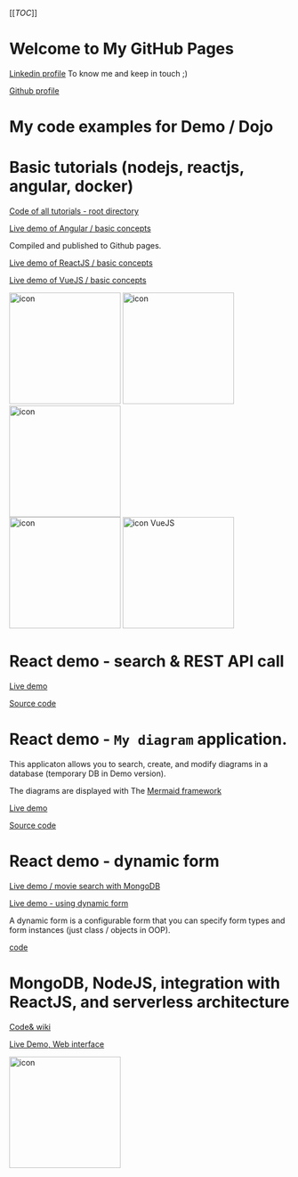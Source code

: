 [[_TOC_]]

# Welcome to My GitHub Pages

[Linkedin profile](https://www.linkedin.com/in/prawee-sriplakich-47611613b/) 
To know me and keep in touch ;)

[Github profile](https://github.com/prawinn555)



# My code examples for Demo / Dojo


# Basic tutorials (nodejs, reactjs, angular, docker)

[Code of all tutorials - root directory](https://github.com/prawinn555/basictuto)

[Live demo of Angular / basic concepts](https://prawinn555.github.io/basictuto/angularfeatures/)

Compiled and published to Github pages.

[Live demo of ReactJS / basic concepts](https://prawinn555.github.io/basictuto/reactsample/)

[Live demo of VueJS / basic concepts](https://prawinn555.github.io/basictuto/vuejs/)

<img src="https://user-images.githubusercontent.com/50048285/174787948-e72a0e10-fe0a-4ecd-a67e-6f2ac5d2f7fa.png"
     alt="icon"
     width="200" />
<img src="https://user-images.githubusercontent.com/50048285/174788244-bee40590-06c1-43d2-b504-72f06f244d09.png"
     alt="icon"
     width="200" />
<img src="https://user-images.githubusercontent.com/50048285/174788275-5766a12d-a8c0-4a14-9e19-c6b872c8d7b3.png"
     alt="icon"
     width="200" />     
<img src="https://user-images.githubusercontent.com/50048285/174788373-42e16bbf-4348-46f6-ada2-43bca3855511.png"
     alt="icon"
     width="200" />
<img src="https://prawinn555.github.io/basictuto/vuejs/assets/logo.da9b9095.svg"
     alt="icon VueJS"
     width="200" />


# React demo - search & REST API call

[Live demo](https://prawinn555.github.io/reactdemo-search/)

[Source code](https://github.com/prawinn555/reactdemo-search)


# React demo - `My diagram` application.

This applicaton allows you to search, create, and modify diagrams in a database (temporary DB in Demo version).

The diagrams are displayed with The [Mermaid framework](https://mermaid-js.github.io/)

[Live demo](https://prawinn555.github.io/mydiagram/)

[Source code](https://github.com/prawinn555/mydiagram)




# React demo - dynamic form

[Live demo / movie search with MongoDB](https://prawinn555.github.io/reactdemo/?menu=Movies/Movies)

[Live demo - using dynamic form](https://prawinn555.github.io/reactdemo/)

A dynamic form is a configurable form that you can specify form types and form instances
(just class / objects in OOP).


[code](https://github.com/prawinn555/reactdemo/)

# MongoDB, NodeJS, integration with ReactJS, and serverless architecture 


[Code& wiki](https://github.com/prawinn555/MongoDBMoviesDemo)

[Live Demo, Web interface](https://prawinn555.github.io/reactdemo/?menu=Movies/Movies)


<img src="https://camo.githubusercontent.com/3b6184a71fe2bd7924bfdcf1ae4a7c1d06a4639f05593309453f3e636e756c99/68747470733a2f2f7765626173736574732e6d6f6e676f64622e636f6d2f5f636f6d5f6173736574732f636d732f4d6f6e676f44425f4c6f676f5f46756c6c436f6c6f72426c61636b5f5247422d347464337975787a6a732e706e67"
     alt="icon"
     width="200" />




